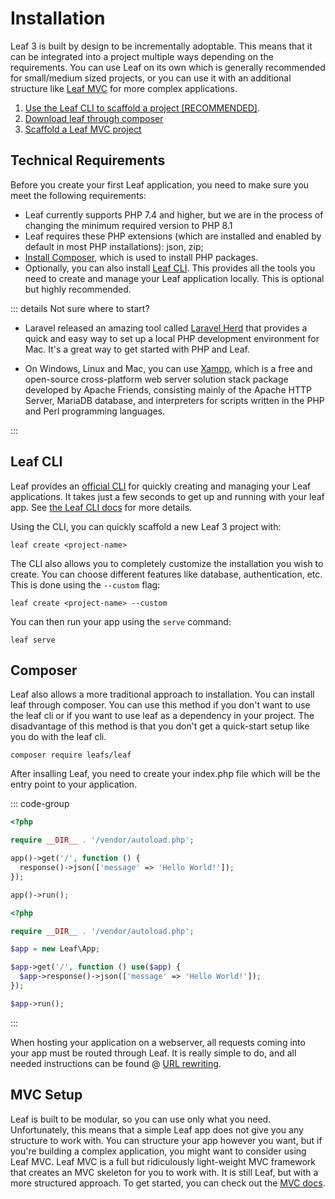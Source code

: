 # Installation

<!-- markdownlint-disable no-inline-html -->

<script setup>
import VideoModal from '@theme/components/shared/VideoModal.vue'
</script>

Leaf 3 is built by design to be incrementally adoptable. This means that it can be integrated into a project multiple ways depending on the requirements. You can use Leaf on its own which is generally recommended for small/medium sized projects, or you can use it with an additional structure like [Leaf MVC](/docs/mvc/) for more complex applications.

1. [Use the Leaf CLI to scaffold a project [RECOMMENDED]](#leaf-cli).
2. [Download leaf through composer](#composer)
3. [Scaffold a Leaf MVC project](#mvc-setup)

## Technical Requirements

Before you create your first Leaf application, you need to make sure you meet the following requirements:

- Leaf currently supports PHP 7.4 and higher, but we are in the process of changing the minimum required version to PHP 8.1
- Leaf requires these PHP extensions (which are installed and enabled by default in most PHP installations): json, zip;
- [Install Composer](https://getcomposer.org/download/), which is used to install PHP packages.
- Optionally, you can also install [Leaf CLI](/docs/cli/). This provides all the tools you need to create and manage your Leaf application locally. This is optional but highly recommended.

::: details Not sure where to start?

- Laravel released an amazing tool called [Laravel Herd](https://herd.laravel.com/) that provides a quick and easy way to set up a local PHP development environment for Mac. It's a great way to get started with PHP and Leaf.

- On Windows, Linux and Mac, you can use [Xampp](https://www.apachefriends.org/), which is a free and open-source cross-platform web server solution stack package developed by Apache Friends, consisting mainly of the Apache HTTP Server, MariaDB database, and interpreters for scripts written in the PHP and Perl programming languages.

:::

## Leaf CLI

<VideoModal
  subject="Watch the leaf 3 installation walkthrough"
  videoUrl="https://www.youtube.com/embed/PuOk5xqTIsA"
/>

Leaf provides an [official CLI](https://github.com/leafsphp/cli) for quickly creating and managing your Leaf applications. It takes just a few seconds to get up and running with your leaf app. See [the Leaf CLI docs](/docs/cli/) for more details.

Using the CLI, you can quickly scaffold a new Leaf 3 project with:

```bash:no-line-numbers
leaf create <project-name>
```

The CLI also allows you to completely customize the installation you wish to create. You can choose different features like database, authentication, etc. This is done using the `--custom` flag:

```bash:no-line-numbers
leaf create <project-name> --custom
```

You can then run your app using the `serve` command:

```bash:no-line-numbers
leaf serve
```

## Composer

<!-- <VideoModal
  subject="Watch the composer setup on youtube"
  description="Learn how to set up a leaf app with composer."
  link="https://www.youtube.com/watch?v=t-pNURSTOKw"
/> -->

Leaf also allows a more traditional approach to installation. You can install leaf through composer. You can use this method if you don't want to use the leaf cli or if you want to use leaf as a dependency in your project. The disadvantage of this method is that you don't get a quick-start setup like you do with the leaf cli.

```bash:no-line-numbers
composer require leafs/leaf
```

After insalling Leaf, you need to create your index.php file which will be the entry point to your application.

::: code-group

```php [Functional Mode]
<?php

require __DIR__ . '/vendor/autoload.php';

app()->get('/', function () {
  response()->json(['message' => 'Hello World!']);
});

app()->run();
```

```php [Class Mode]
<?php

require __DIR__ . '/vendor/autoload.php';

$app = new Leaf\App;

$app->get('/', function () use($app) {
  $app->response()->json(['message' => 'Hello World!']);
});

$app->run();
```

:::

When hosting your application on a webserver, all requests coming into your app must be routed through Leaf. It is really simple to do, and all needed instructions can be found @ [URL rewriting](/docs/introduction/url-rewriting.html).

## MVC Setup

Leaf is built to be modular, so you can use only what you need. Unfortunately, this means that a simple Leaf app does not give you any structure to work with. You can structure your app however you want, but if you're building a complex application, you might want to consider using Leaf MVC. Leaf MVC is a full but ridiculously light-weight MVC framework that creates an MVC skeleton for you to work with. It is still Leaf, but with a more structured approach. To get started, you can check out the [MVC docs](/docs/mvc/).
